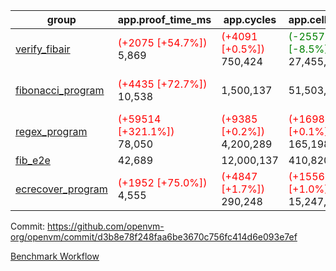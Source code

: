 | group | app.proof_time_ms | app.cycles | app.cells_used | leaf.proof_time_ms | leaf.cycles | leaf.cells_used |
| -- | -- | -- | -- | -- | -- | -- |
| [verify_fibair](https://github.com/openvm-org/openvm/blob/benchmark-results/benchmarks-pr/1176/verify_fibair-d3b8e78f248faa6be3670c756fc414d6e093e7ef.md) |<span style='color: red'>(+2075 [+54.7%])</span> 5,869 | <span style='color: red'>(+4091 [+0.5%])</span> 750,424 | <span style='color: green'>(-2557663 [-8.5%])</span> 27,455,651 |- | - | - |
| [fibonacci_program](https://github.com/openvm-org/openvm/blob/benchmark-results/benchmarks-pr/1176/fibonacci-d3b8e78f248faa6be3670c756fc414d6e093e7ef.md) |<span style='color: red'>(+4435 [+72.7%])</span> 10,538 |  1,500,137 |  51,503,940 |<span style='color: red'>(+10384 [+68.0%])</span> 25,650 | <span style='color: red'>(+265923 [+8.4%])</span> 3,437,937 | <span style='color: green'>(-6815180 [-5.3%])</span> 122,050,307 |
| [regex_program](https://github.com/openvm-org/openvm/blob/benchmark-results/benchmarks-pr/1176/regex-d3b8e78f248faa6be3670c756fc414d6e093e7ef.md) |<span style='color: red'>(+59514 [+321.1%])</span> 78,050 | <span style='color: red'>(+9385 [+0.2%])</span> 4,200,289 | <span style='color: red'>(+169837 [+0.1%])</span> 165,198,010 |<span style='color: red'>(+23429 [+76.4%])</span> 54,102 | <span style='color: red'>(+328279 [+5.0%])</span> 6,848,685 | <span style='color: green'>(-24685218 [-8.5%])</span> 266,587,561 |
| [fib_e2e](https://github.com/openvm-org/openvm/blob/benchmark-results/benchmarks-pr/1176/fib_e2e-d3b8e78f248faa6be3670c756fc414d6e093e7ef.md) | 42,689 |  12,000,137 |  410,820,430 | 87,487 |  19,618,451 |  722,313,766 |
| [ecrecover_program](https://github.com/openvm-org/openvm/blob/benchmark-results/benchmarks-pr/1176/ecrecover-d3b8e78f248faa6be3670c756fc414d6e093e7ef.md) |<span style='color: red'>(+1952 [+75.0%])</span> 4,555 | <span style='color: red'>(+4847 [+1.7%])</span> 290,248 | <span style='color: red'>(+155632 [+1.0%])</span> 15,247,929 |<span style='color: red'>(+32334 [+75.3%])</span> 75,254 | <span style='color: red'>(+563023 [+5.8%])</span> 10,226,327 | <span style='color: green'>(-36721103 [-8.3%])</span> 403,837,273 |


Commit: https://github.com/openvm-org/openvm/commit/d3b8e78f248faa6be3670c756fc414d6e093e7ef

[Benchmark Workflow](https://github.com/openvm-org/openvm/actions/runs/12699903192)
